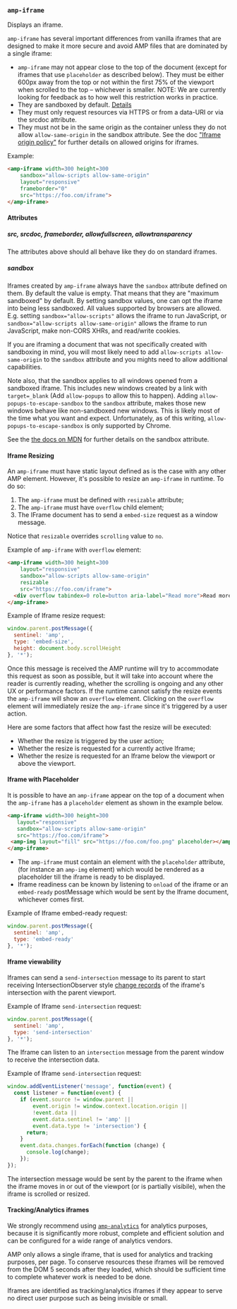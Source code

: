 <!---
Copyright 2015 The AMP HTML Authors. All Rights Reserved.

Licensed under the Apache License, Version 2.0 (the "License");
you may not use this file except in compliance with the License.
You may obtain a copy of the License at

      http://www.apache.org/licenses/LICENSE-2.0

Unless required by applicable law or agreed to in writing, software
distributed under the License is distributed on an "AS-IS" BASIS,
WITHOUT WARRANTIES OR CONDITIONS OF ANY KIND, either express or implied.
See the License for the specific language governing permissions and
limitations under the License.
-->

### <a name="amp-iframe"></a> `amp-iframe`

Displays an iframe.

`amp-iframe` has several important differences from vanilla iframes that are designed to make it more secure and avoid AMP files that are dominated by a single iframe:

- `amp-iframe` may not appear close to the top of the document (except for iframes that use `placeholder` as described below). They must be either 600px away from the top or not within the first 75% of the viewport when scrolled to the top – whichever is smaller. NOTE: We are currently looking for feedback as to how well this restriction works in practice.
- They are sandboxed by default. [Details](#sandbox)
- They must only request resources via HTTPS or from a data-URI or via the srcdoc attribute.
- They must not be in the same origin as the container unless they do not allow `allow-same-origin` in the sandbox attribute. See the doc ["Iframe origin policy"](../../spec/amp-iframe-origin-policy.md) for further details on allowed origins for iframes.

Example:
```html
<amp-iframe width=300 height=300
    sandbox="allow-scripts allow-same-origin"
    layout="responsive"
    frameborder="0"
    src="https://foo.com/iframe">
</amp-iframe>
```

#### Attributes

##### src, srcdoc, frameborder, allowfullscreen, allowtransparency

The attributes above should all behave like they do on standard iframes.

##### sandbox

Iframes created by `amp-iframe` always have the `sandbox` attribute defined on them. By default the value is empty. That means that they are "maximum sandboxed" by default. By setting sandbox values, one can opt the iframe into being less sandboxed. All values supported by browsers are allowed. E.g. setting `sandbox="allow-scripts"` allows the iframe to run JavaScript, or `sandbox="allow-scripts allow-same-origin"` allows the iframe to run JavaScript, make non-CORS XHRs, and read/write cookies.

If you are iframing a document that was not specifically created with sandboxing in mind, you will most likely need to add `allow-scripts allow-same-origin` to the `sandbox` attribute and you mights need to allow additional capabilities.

Note also, that the sandbox applies to all windows opened from a sandboxed iframe. This includes new windows created by a link with `target=_blank` (Add `allow-popups` to allow this to happen). Adding `allow-popups-to-escape-sandbox` to the `sandbox` attribute, makes those new windows behave like non-sandboxed new windows. This is likely most of the time what you want and expect. Unfortunately, as of this writing, `allow-popups-to-escape-sandbox` is only supported by Chrome.

See the [the docs on MDN](https://developer.mozilla.org/en-US/docs/Web/HTML/Element/iframe#attr-sandbox) for further details on the sandbox attribute.

#### Iframe Resizing

An `amp-iframe` must have static layout defined as is the case with any other AMP element. However,
it's possible to resize an `amp-iframe` in runtime. To do so:

1. The `amp-iframe` must be defined with `resizable` attribute;
2. The `amp-iframe` must have `overflow` child element;
3. The IFrame document has to send a `embed-size` request as a window message.

Notice that `resizable` overrides `scrolling` value to `no`.

Example of `amp-iframe` with `overflow` element:
```html
<amp-iframe width=300 height=300
    layout="responsive"
    sandbox="allow-scripts allow-same-origin"
    resizable
    src="https://foo.com/iframe">
  <div overflow tabindex=0 role=button aria-label="Read more">Read more!</div>
</amp-iframe>
```

Example of Iframe resize request:
```javascript
window.parent.postMessage({
  sentinel: 'amp',
  type: 'embed-size',
  height: document.body.scrollHeight
}, '*');
```

Once this message is received the AMP runtime will try to accommodate this request as soon as
possible, but it will take into account where the reader is currently reading, whether the scrolling
is ongoing and any other UX or performance factors. If the runtime cannot satisfy the resize events
the `amp-iframe` will show an `overflow` element. Clicking on the `overflow` element will immediately
resize the `amp-iframe` since it's triggered by a user action.

Here are some factors that affect how fast the resize will be executed:

- Whether the resize is triggered by the user action;
- Whether the resize is requested for a currently active Iframe;
- Whether the resize is requested for an Iframe below the viewport or above the viewport.

#### Iframe with Placeholder
It is possible to have an `amp-iframe` appear on the top of a document when the `amp-iframe` has a `placeholder` element as shown in the example below.

```html
<amp-iframe width=300 height=300
   layout="responsive"
   sandbox="allow-scripts allow-same-origin"
   src="https://foo.com/iframe">
 <amp-img layout="fill" src="https://foo.com/foo.png" placeholder></amp-img>
</amp-iframe>
```
- The `amp-iframe` must contain an element with the `placeholder` attribute, (for instance an `amp-img` element) which would be rendered as a placeholder till the iframe is ready to be displayed.
- Iframe readiness can be known by listening to `onload` of the iframe or an `embed-ready` postMessage which would be sent by the Iframe document, whichever comes first.

Example of Iframe embed-ready request:
```javascript
window.parent.postMessage({
  sentinel: 'amp',
  type: 'embed-ready'
}, '*');
```

#### Iframe viewability

Iframes can send a  `send-intersection` message to its parent to start receiving IntersectionObserver style [change records](http://rawgit.com/slightlyoff/IntersectionObserver/master/index.html#intersectionobserverentry) of the iframe's intersection with the parent viewport.

Example of Iframe `send-intersection` request:
```javascript
window.parent.postMessage({
  sentinel: 'amp',
  type: 'send-intersection'
}, '*');
```

The Iframe can listen to an `intersection` message from the parent window to receive the intersection data.

Example of Iframe `send-intersection` request:
```javascript
window.addEventListener('message', function(event) {
  const listener = function(event) {
    if (event.source != window.parent ||
        event.origin != window.context.location.origin ||
        !event.data ||
        event.data.sentinel != 'amp' ||
        event.data.type != 'intersection') {
      return;
    }
    event.data.changes.forEach(function (change) {
      console.log(change);
    });
});
```

The intersection message would be sent by the parent to the iframe when the iframe moves in or out of the viewport (or is partially visibile), when the iframe is scrolled or resized.

#### Tracking/Analytics iframes

We strongly recommend using [`amp-analytics`](../amp-analytics/amp-analytics.md) for analytics purposes, because it is significantly more robust, complete and efficient solution and can be configured for a wide range of analytics vendors.

AMP only allows a single iframe, that is used for analytics and tracking purposes, per page. To conserve resources these iframes will be removed from the DOM 5 seconds after they loaded, which should be sufficient time to complete whatever work is needed to be done.

Iframes are identified as tracking/analytics iframes if they appear to serve no direct user purpose such as being invisible or small.
